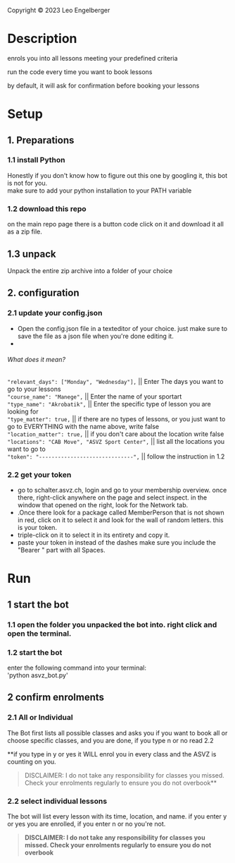 Copyright © 2023 Leo Engelberger

# Description  
enrols you into all lessons meeting your predefined criteria

run the code every time you want to book lessons

by default, it will ask for confirmation before booking your lessons


# Setup  
  
## 1. Preparations  
  
### 1.1 install Python  

Honestly if you don't know how to figure out this one by googling it, this bot is not for you.  
make sure to add your python installation to your PATH variable  
  
### 1.2 download this repo  

on the main repo page there is a button code click on it and download it all as a zip file.  
  
## 1.3 unpack  

Unpack the entire zip archive into a folder of your choice  
  
## 2. configuration  
  
### 2.1 update your config.json  

- Open the config.json file in a texteditor of your choice. just make sure to save the file as a json file when you're done editing it.  
- 
###### What does it mean?  
  
`"relevant_days": ["Monday", "Wednesday"],` || Enter The days you want to go to your lessons  
`"course_name": "Manege",` || Enter the name of your sportart  
`"type_name": "Akrobatik",` || Enter the specific type of lesson you are looking for  
`"type_matter": true,` || if there are no types of lessons, or you just want to go to EVERYTHING with the name above, write false  
`"location_matter": true,` || if you don't care about the location write false  
`"locations": "CAB Move", "ASVZ Sport Center",` || list all the locations you want to go to  
`"token": "------------------------------",` || follow the instruction in 1.2  
  
### 2.2 get your token  

- go to schalter.asvz.ch, login and go to your membership overview. once there, right-click anywhere on the page and select inspect. in the window that opened on the right, look for the Network tab.  
- .Once there look for a package called MemberPerson that is not shown in red, click on it to select it and look for the wall of random letters. this is your token.  
- triple-click on it to select it in its entirety and copy it.  
- paste your token in instead of the dashes make sure you include the "Bearer " part with all Spaces.  
  
  
# Run  
## 1 start the bot  
  
  
### 1.1 open the folder you unpacked the bot into. right click and open the terminal.  
  
### 1.2 start the bot  

enter the following command into your terminal:  
'python asvz_bot.py'  
  
## 2 confirm enrolments  
  
### 2.1 All or Individual  

The Bot first lists all possible classes and asks you if you want to book all or choose specific classes, and you are done, if you type n or no read 2.2  

**if you type in y or yes it WILL enrol you in every class and the ASVZ is counting on you.  
> DISCLAIMER: I do not take any responsibility for classes you missed. Check your enrolments regularly to ensure you do not overbook**
  
### 2.2 select individual lessons  

The bot will list every lesson with its time, location, and name. if you enter y or yes you are enrolled, if you enter n or no you're not. 

> **DISCLAIMER: I do not take any responsibility for classes you missed. Check your enrolments regularly to ensure you do not overbook**
